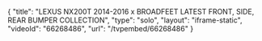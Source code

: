 {
    "title": "LEXUS NX200T 2014-2016 x BROADFEET LATEST FRONT, SIDE, REAR BUMPER COLLECTION",
    "type": "solo",
    "layout": "iframe-static",
    "videoId": "66268486",
    "url": "\/tvpembed\/66268486"
}